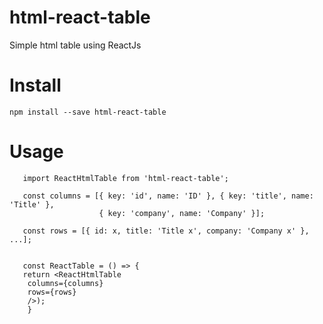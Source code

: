 # html-react-table
Simple html table using ReactJs

# Install
```npm install --save html-react-table```

# Usage
```
   import ReactHtmlTable from 'html-react-table';
   
   const columns = [{ key: 'id', name: 'ID' }, { key: 'title', name: 'Title' },
                    { key: 'company', name: 'Company' }];
                    
   const rows = [{ id: x, title: 'Title x', company: 'Company x' }, ...];


   const ReactTable = () => {
   return <ReactHtmlTable
    columns={columns}
    rows={rows}
    />);
    }
```
